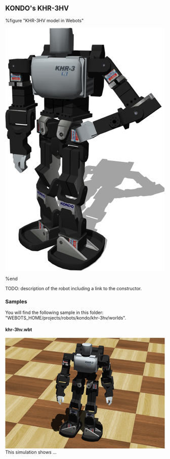 ## KONDO's KHR-3HV

%figure "KHR-3HV model in Webots"

![model.png](images/robots/khr-3hv/model.png)

%end

TODO: description of the robot including a link to the constructor.

### Samples

You will find the following sample in this folder: "WEBOTS\_HOME/projects/robots/kondo/khr-3hv/worlds".

#### khr-3hv.wbt

![khr-3hv.wbt.png](images/robots/khr-3hv/khr-3hv.wbt.png) This simulation shows ...
